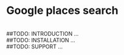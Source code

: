 <h1>Google places search</h1>
<br>
##TODO: INTRODUCTION
...
<br>
##TODO: INSTALLATION
...
<br>
##TODO: SUPPORT
...
<br>